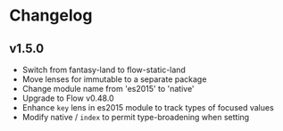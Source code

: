 # Changelog

## v1.5.0

- Switch from fantasy-land to flow-static-land
- Move lenses for immutable to a separate package
- Change module name from 'es2015' to 'native'
- Upgrade to Flow v0.48.0
- Enhance `key` lens in es2015 module to track types of focused values
- Modify native / `index` to permit type-broadening when setting
